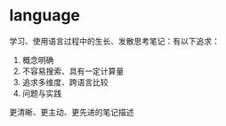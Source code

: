 # language

学习、使用语言过程中的生长、发散思考笔记：有以下追求：

1. 概念明确
2. 不容易搜索、具有一定计算量
3. 追求多维度、跨语言比较
4. 问题与实践

更清晰、更主动、更先进的笔记描述



